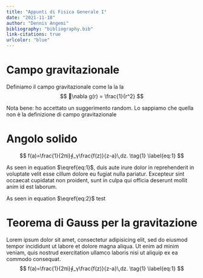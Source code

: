 ```yaml
---
title: "Appunti di Fisica Generale I"
date: "2021-11-18"
author: "Dennis Angemi"
bibliography: "bibliography.bib"
link-citations: true
urlcolor: "blue"
---
```


# Campo gravitazionale

Definiamo il campo gravitazionale come la la la 
$$
⃗\nabla g(r) = \frac{1}{r^2}
$$

Nota bene: ho accettato un suggerimento random. Lo sappiamo che quella non è la definizione di campo gravitazionale

# Angolo solido

$$
f(a)=\frac{1}{2πi}∮_γ\frac{f(z)}{z-a}\,dz.
\tag{1}
\label{eq:1}
$$

As seen in equation $\eqref{eq:1}$, duis aute irure dolor in reprehenderit in voluptate velit esse cillum dolore eu fugiat nulla pariatur. Excepteur sint occaecat cupidatat non proident, sunt in culpa qui officia deserunt mollit anim id est laborum.

As seen in equation $\eqref{eq:2}$ test

# Teorema di Gauss per la gravitazione

Lorem ipsum dolor sit amet, consectetur adipisicing elit, sed do eiusmod tempor incididunt ut labore et dolore magna aliqua. Ut enim ad minim veniam, quis nostrud exercitation ullamco laboris nisi ut aliquip ex ea commodo consequat.
$$
f(a)=\frac{1}{2πi}∮_γ\frac{f(z)}{z-a}\,dz.
\tag{1}
\label{eq:1}
$$
